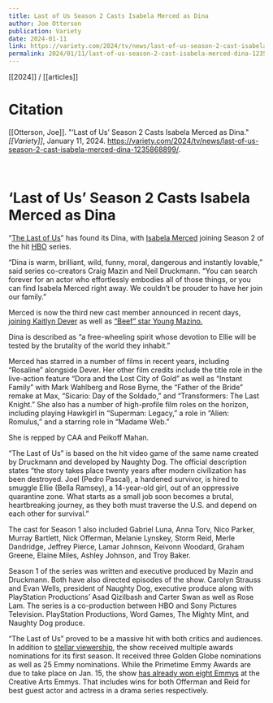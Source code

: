 ```yaml
---
title: Last of Us Season 2 Casts Isabela Merced as Dina
author: Joe Otterson
publication: Variety
date: 2024-01-11
link: https://variety.com/2024/tv/news/last-of-us-season-2-cast-isabela-merced-dina-1235868899/
permalink: 2024/01/11/last-of-us-season-2-cast-isabela-merced-dina-1235868899
---
```


[[2024]] / [[articles]]

# Citation

[[Otterson, Joe]]. "‘Last of Us’ Season 2 Casts Isabela Merced as Dina." *[[Variety]]*, January 11, 2024. <https://variety.com/2024/tv/news/last-of-us-season-2-cast-isabela-merced-dina-1235868899/>.

<br>

# ‘Last of Us’ Season 2 Casts Isabela Merced as Dina

“[The Last of Us](https://variety.com/t/the-last-of-us/)” has found its Dina, with [Isabela Merced](https://variety.com/t/isabela-merced/) joining Season 2 of the hit [HBO](https://variety.com/t/hbo/) series.

“Dina is warm, brilliant, wild, funny, moral, dangerous and instantly lovable,” said series co-creators Craig Mazin and Neil Druckmann. “You can search forever for an actor who effortlessly embodies all of those things, or you can find Isabela Merced right away. We couldn’t be prouder to have her join our family.”

Merced is now the third new cast member announced in recent days, [joining Kaitlyn Dever](https://variety.com/2024/tv/news/last-of-us-season-2-cast-kaitlyn-dever-abby-1235866127/) as well as [“Beef” star Young Mazino.](https://variety.com/2024/tv/news/last-of-us-season-2-cast-young-mazino-jesse-1235866961/)

Dina is described as “a free-wheeling spirit whose devotion to Ellie will be tested by the brutality of the world they inhabit.”

Merced has starred in a number of films in recent years, including “Rosaline” alongside Dever. Her other film credits include the title role in the live-action feature “Dora and the Lost City of Gold” as well as “Instant Family” with Mark Wahlberg and Rose Byrne, the “Father of the Bride” remake at Max, “Sicario: Day of the Soldado,” and “Transformers: The Last Knight.” She also has a number of high-profile film roles on the horizon, including playing Hawkgirl in “Superman: Legacy,” a role in “Alien: Romulus,” and a starring role in “Madame Web.”

She is repped by CAA and Peikoff Mahan.

“The Last of Us” is based on the hit video game of the same name created by Druckmann and developed by Naughty Dog. The official description states “the story takes place twenty years after modern civilization has been destroyed. Joel (Pedro Pascal), a hardened survivor, is hired to smuggle Ellie (Bella Ramsey), a 14-year-old girl, out of an oppressive quarantine zone. What starts as a small job soon becomes a brutal, heartbreaking journey, as they both must traverse the U.S. and depend on each other for survival.”

The cast for Season 1 also included Gabriel Luna, Anna Torv, Nico Parker, Murray Bartlett, Nick Offerman, Melanie Lynskey, Storm Reid, Merle Dandridge, Jeffrey Pierce, Lamar Johnson, Keivonn Woodard, Graham Greene, Elaine Miles, Ashley Johnson, and Troy Baker.

Season 1 of the series was written and executive produced by Mazin and Druckmann. Both have also directed episodes of the show. Carolyn Strauss and Evan Wells, president of Naughty Dog, executive produce along with PlayStation Productions’ Asad Qizilbash and Carter Swan as well as Rose Lam. The series is a co-production between HBO and Sony Pictures Television. PlayStation Productions, Word Games, The Mighty Mint, and Naughty Dog produce.

“The Last of Us” proved to be a massive hit with both critics and audiences. In addition to [stellar viewership](https://variety.com/2023/tv/news/the-last-of-us-season-1-finale-ratings-viewers-1235551465/#:~:text=Popular%20on%20Variety,ABC's%20telecast%20of%20the%20Oscars.), the show received multiple awards nominations for its first season. It received three Golden Globe nominations as well as 25 Emmy nominations. While the Primetime Emmy Awards are due to take place on Jan. 15, the show [has already won eight Emmys](https://variety.com/2024/tv/awards/emmy-creative-arts-2023-winners-list-1235863331/) at the Creative Arts Emmys. That includes wins for both Offerman and Reid for best guest actor and actress in a drama series respectively.
